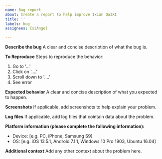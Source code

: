 ```yaml
---
name: Bug report
about: Create a report to help improve Ixian QuIXI
title: ''
labels: bug
assignees: IxiAngel

---
```


**Describe the bug**
A clear and concise description of what the bug is.

**To Reproduce**
Steps to reproduce the behavior:
1. Go to '...'
2. Click on '....'
3. Scroll down to '....'
4. See error

**Expected behavior**
A clear and concise description of what you expected to happen.

**Screenshots**
If applicable, add screenshots to help explain your problem.

**Log files**
If applicable, add log files that cointain data about the problem.

**Platform information (please complete the following information):**
 - Device: [e.g. PC, iPhone, Samsung S9]
 - OS: [e.g. iOS 13.5.1, Android 7.1.1, Windows 10 Pro 1903, Ubuntu 16.04]

**Additional context**
Add any other context about the problem here.
